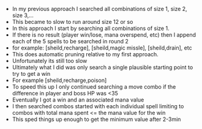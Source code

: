 - In my previous approach I searched all combinations of size 1, size 2, size 3,...
- This became to slow to run around size 12 or so
- In this approach I start by searching all combinations of size 1.
- If there is no result (player win/lose, mana overspend, etc) then I append each of the 5 spells to be searched in round 2
- for example: [sheild,recharge], [sheild,magic missle], [sheild,drain], etc
- This does automatic pruning relative to my first approach.
- Unfortunately its still too slow
- Ultimately what I did was only search a single plausible starting point to try to get a win
- For example [sheild,recharge,poison]
- To speed this up I only continued searching a move combo if the difference in player and boss HP was <35
- Eventually I got a win and an associated mana value
- I then searched combos started with each individual spell limiting to combos with total mana spent <= the mana value for the win
- This sped things up enough to get the minimum value after 2-3min
